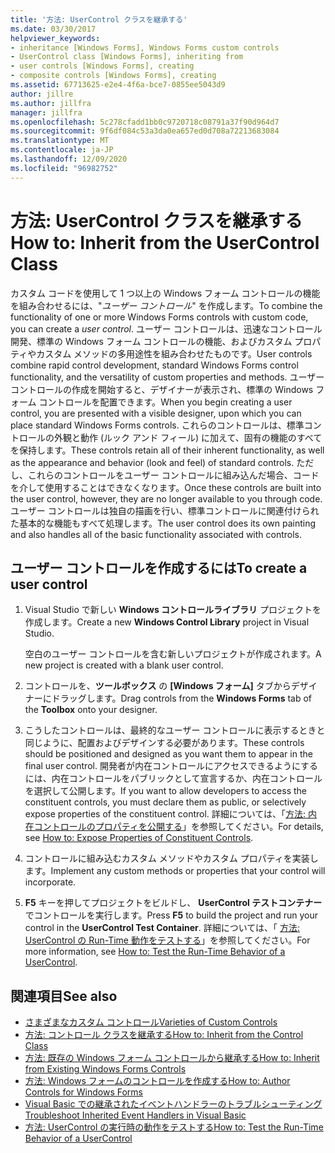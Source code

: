 ```yaml
---
title: '方法: UserControl クラスを継承する'
ms.date: 03/30/2017
helpviewer_keywords:
- inheritance [Windows Forms], Windows Forms custom controls
- UserControl class [Windows Forms], inheriting from
- user controls [Windows Forms], creating
- composite controls [Windows Forms], creating
ms.assetid: 67713625-e2e4-4f6a-bce7-0855ee5043d9
author: jillre
ms.author: jillfra
manager: jillfra
ms.openlocfilehash: 5c278cfadd1bb0c9720718c08791a37f90d964d7
ms.sourcegitcommit: 9f6df084c53a3da0ea657ed0d708a72213683084
ms.translationtype: MT
ms.contentlocale: ja-JP
ms.lasthandoff: 12/09/2020
ms.locfileid: "96982752"
---
```

# <a name="how-to-inherit-from-the-usercontrol-class"></a><span data-ttu-id="af80c-102">方法: UserControl クラスを継承する</span><span class="sxs-lookup"><span data-stu-id="af80c-102">How to: Inherit from the UserControl Class</span></span>

<span data-ttu-id="af80c-103">カスタム コードを使用して 1 つ以上の Windows フォーム コントロールの機能を組み合わせるには、"*ユーザー コントロール*" を作成します。</span><span class="sxs-lookup"><span data-stu-id="af80c-103">To combine the functionality of one or more Windows Forms controls with custom code, you can create a *user control*.</span></span> <span data-ttu-id="af80c-104">ユーザー コントロールは、迅速なコントロール開発、標準の Windows フォーム コントロールの機能、およびカスタム プロパティやカスタム メソッドの多用途性を組み合わせたものです。</span><span class="sxs-lookup"><span data-stu-id="af80c-104">User controls combine rapid control development, standard Windows Forms control functionality, and the versatility of custom properties and methods.</span></span> <span data-ttu-id="af80c-105">ユーザー コントロールの作成を開始すると、デザイナーが表示され、標準の Windows フォーム コントロールを配置できます。</span><span class="sxs-lookup"><span data-stu-id="af80c-105">When you begin creating a user control, you are presented with a visible designer, upon which you can place standard Windows Forms controls.</span></span> <span data-ttu-id="af80c-106">これらのコントロールは、標準コントロールの外観と動作 (ルック アンド フィール) に加えて、固有の機能のすべてを保持します。</span><span class="sxs-lookup"><span data-stu-id="af80c-106">These controls retain all of their inherent functionality, as well as the appearance and behavior (look and feel) of standard controls.</span></span> <span data-ttu-id="af80c-107">ただし、これらのコントロールをユーザー コントロールに組み込んだ場合、コードを介して使用することはできなくなります。</span><span class="sxs-lookup"><span data-stu-id="af80c-107">Once these controls are built into the user control, however, they are no longer available to you through code.</span></span> <span data-ttu-id="af80c-108">ユーザー コントロールは独自の描画を行い、標準コントロールに関連付けられた基本的な機能もすべて処理します。</span><span class="sxs-lookup"><span data-stu-id="af80c-108">The user control does its own painting and also handles all of the basic functionality associated with controls.</span></span>

## <a name="to-create-a-user-control"></a><span data-ttu-id="af80c-109">ユーザー コントロールを作成するには</span><span class="sxs-lookup"><span data-stu-id="af80c-109">To create a user control</span></span>

1. <span data-ttu-id="af80c-110">Visual Studio で新しい **Windows コントロールライブラリ** プロジェクトを作成します。</span><span class="sxs-lookup"><span data-stu-id="af80c-110">Create a new **Windows Control Library** project in Visual Studio.</span></span>

   <span data-ttu-id="af80c-111">空白のユーザー コントロールを含む新しいプロジェクトが作成されます。</span><span class="sxs-lookup"><span data-stu-id="af80c-111">A new project is created with a blank user control.</span></span>

2. <span data-ttu-id="af80c-112">コントロールを、**ツールボックス** の **[Windows フォーム]** タブからデザイナーにドラッグします。</span><span class="sxs-lookup"><span data-stu-id="af80c-112">Drag controls from the **Windows Forms** tab of the **Toolbox** onto your designer.</span></span>

3. <span data-ttu-id="af80c-113">こうしたコントロールは、最終的なユーザー コントロールに表示するときと同じように、配置およびデザインする必要があります。</span><span class="sxs-lookup"><span data-stu-id="af80c-113">These controls should be positioned and designed as you want them to appear in the final user control.</span></span> <span data-ttu-id="af80c-114">開発者が内在コントロールにアクセスできるようにするには、内在コントロールをパブリックとして宣言するか、内在コントロールを選択して公開します。</span><span class="sxs-lookup"><span data-stu-id="af80c-114">If you want to allow developers to access the constituent controls, you must declare them as public, or selectively expose properties of the constituent control.</span></span> <span data-ttu-id="af80c-115">詳細については、「[方法: 内在コントロールのプロパティを公開する](how-to-expose-properties-of-constituent-controls.md)」を参照してください。</span><span class="sxs-lookup"><span data-stu-id="af80c-115">For details, see [How to: Expose Properties of Constituent Controls](how-to-expose-properties-of-constituent-controls.md).</span></span>

4. <span data-ttu-id="af80c-116">コントロールに組み込むカスタム メソッドやカスタム プロパティを実装します。</span><span class="sxs-lookup"><span data-stu-id="af80c-116">Implement any custom methods or properties that your control will incorporate.</span></span>

5. <span data-ttu-id="af80c-117">**F5** キーを押してプロジェクトをビルドし、 **UserControl テストコンテナー** でコントロールを実行します。</span><span class="sxs-lookup"><span data-stu-id="af80c-117">Press **F5** to build the project and run your control in the **UserControl Test Container**.</span></span> <span data-ttu-id="af80c-118">詳細については、「 [方法: UserControl の Run-Time 動作をテストする](how-to-test-the-run-time-behavior-of-a-usercontrol.md)」を参照してください。</span><span class="sxs-lookup"><span data-stu-id="af80c-118">For more information, see [How to: Test the Run-Time Behavior of a UserControl](how-to-test-the-run-time-behavior-of-a-usercontrol.md).</span></span>

## <a name="see-also"></a><span data-ttu-id="af80c-119">関連項目</span><span class="sxs-lookup"><span data-stu-id="af80c-119">See also</span></span>

- [<span data-ttu-id="af80c-120">さまざまなカスタム コントロール</span><span class="sxs-lookup"><span data-stu-id="af80c-120">Varieties of Custom Controls</span></span>](varieties-of-custom-controls.md)
- [<span data-ttu-id="af80c-121">方法: コントロール クラスを継承する</span><span class="sxs-lookup"><span data-stu-id="af80c-121">How to: Inherit from the Control Class</span></span>](how-to-inherit-from-the-control-class.md)
- [<span data-ttu-id="af80c-122">方法: 既存の Windows フォーム コントロールから継承する</span><span class="sxs-lookup"><span data-stu-id="af80c-122">How to: Inherit from Existing Windows Forms Controls</span></span>](how-to-inherit-from-existing-windows-forms-controls.md)
- [<span data-ttu-id="af80c-123">方法: Windows フォームのコントロールを作成する</span><span class="sxs-lookup"><span data-stu-id="af80c-123">How to: Author Controls for Windows Forms</span></span>](how-to-author-controls-for-windows-forms.md)
- [<span data-ttu-id="af80c-124">Visual Basic での継承されたイベントハンドラーのトラブルシューティング</span><span class="sxs-lookup"><span data-stu-id="af80c-124">Troubleshoot Inherited Event Handlers in Visual Basic</span></span>](/dotnet/visual-basic/programming-guide/language-features/events/troubleshooting-inherited-event-handlers)
- [<span data-ttu-id="af80c-125">方法: UserControl の実行時の動作をテストする</span><span class="sxs-lookup"><span data-stu-id="af80c-125">How to: Test the Run-Time Behavior of a UserControl</span></span>](how-to-test-the-run-time-behavior-of-a-usercontrol.md)
